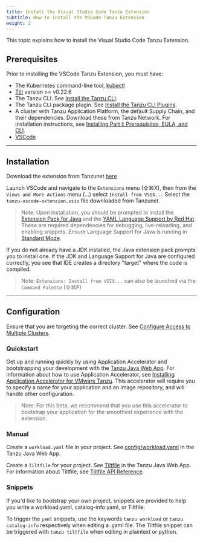 ```yaml
---
title: Install the Visual Studio Code Tanzu Extension
subtitle: How to install the VSCode Tanzu Extension
weight: 2
---
```


This topic explains how to install the Visual Studio Code Tanzu Extension.

## Prerequisites

Prior to installing the VSCode Tanzu Extension, you must have:

- The Kubernetes command-line tool, [kubectl](https://kubernetes.io/docs/tasks/tools/)
- [Tilt](https://docs.tilt.dev/install.html) version >= v0.22.6
- The Tanzu CLI.
  See [Install the Tanzu CLI](../install-general.md#cli-and-plugin).
- The Tanzu CLI package plugin.
  See [Install the Tanzu CLI Plugins](../install-general.md#install-the-tanzu-cli-plugins).
- A cluster with Tanzu Application Platform, the default Supply Chain, and their dependencies. Download these from Tanzu Network. For installation instructions, see [Installing Part I: Prerequisites, EULA, and CLI](../install-general.md).
- [VSCode](https://code.visualstudio.com/download)

---

## Installation

Download the extension from Tanzunet [here](https://network.tanzu.vmware.com/products/tanzu-developer-tools-for-vscode/)

Launch VSCode and navigate to the `Extensions` menu (⇧⌘X), then from the `Views and More Actions` menu (...) select `Install from VSIX...` Select the `tanzu-vscode-extension.vsix` file downloaded from Tanzunet.

> Note: Upon installation, you should be prompted to install the [Extension Pack for Java](https://marketplace.visualstudio.com/items?itemName=vscjava.vscode-java-pack) and the [YAML Language Support by Red Hat](https://marketplace.visualstudio.com/items?itemName=redhat.vscode-yaml). These are required dependencies for debugging, live-reloading, and enabling snippets. Ensure Language Support for Java is running in [Standard Mode](https://code.visualstudio.com/docs/java/java-project#_lightweight-mode).

If you do not already have a JDK installed, the Java extension pack prompts you to install one.
If the JDK and Language Support for Java are configured correctly,
you see that IDE creates a directory "target" where the code is compiled.

> Note: `Extensions: Install from VSIX...` can also be launched via the `Command Palette` (⇧⌘P)

---

## Configuration

Ensure that you are targeting the correct cluster. See [Configure Access to Multiple Clusters](https://kubernetes.io/docs/tasks/access-application-cluster/configure-access-multiple-clusters/).

### Quickstart

Get up and running quickly by using Application Accelerator and bootstrapping your development with the [Tanzu Java Web App](https://github.com/sample-accelerators/tanzu-java-web-app). For information about how to use Application Accelerator, see [Installing Application Accelerator for VMware Tanzu](https://docs.vmware.com/en/Application-Accelerator-for-VMware-Tanzu/0.3/acc-docs/GUID-installation-install.html). This accelerator will require you to specify a name for your application and an image repository, and will handle other configuration.


> Note: For this beta, we recommend that you use this accelerator to bootstrap your application for the smoothest experience with the extension.

### Manual

Create a `workload.yaml` file in your project. See [config/workload.yaml](https://github.com/sample-accelerators/tanzu-java-web-app) in the Tanzu Java Web App.

Create a `Tiltfile` for your project. See [Tiltfile](https://github.com/sample-accelerators/tanzu-java-web-app) in the Tanzu Java Web App. For information about Tiltfile, see [Tiltfile API Reference](https://docs.tilt.dev/api.html).

### Snippets

If you'd like to bootstrap your own project, snippets are provided to help you write a workload.yaml, catalog-info.yaml, or Tiltfile.

To trigger the `yaml` snippets, use the keywords `tanzu workload` or `tanzu catalog-info` respectively when editing a .yaml file. The Tiltfile snippet can be triggered with `tanzu tiltfile` when editing in plaintext or python.